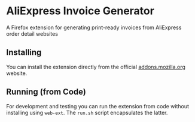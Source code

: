 # AliExpress Invoice Generator

A Firefox extension for generating print-ready invoices from AliExpress order detail websites

## Installing

You can install the extension directly from the official [addons.mozilla.org](https://addons.mozilla.org/en-US/firefox/addon/aliexpress-invoice-generator/) website.

## Running (from Code)

For development and testing you can run the extension from code without installing using `web-ext`. The `run.sh` script encapsulates the latter.
